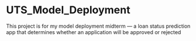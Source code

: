 # UTS_Model_Deployment
 This project is for my model deployment midterm — a loan status prediction app that determines whether an application will be approved or rejected
